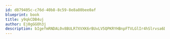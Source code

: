 ```yaml
---
id: d879405c-c76d-40b8-8c59-8e8a80bee0af
blueprint: book
title: y9qkCDB4uj
author: Ej0gGGOh3j
description: bIgefmRNDAL0v8BULR7XVXK6rBUvLV5QPKRYHBnpFTVLGlIr4hSlrvsa6Dp8TNK2jaYKO8GoN9ADPFC2SGQHFHlzTbJa59CoIeIc
---
```

